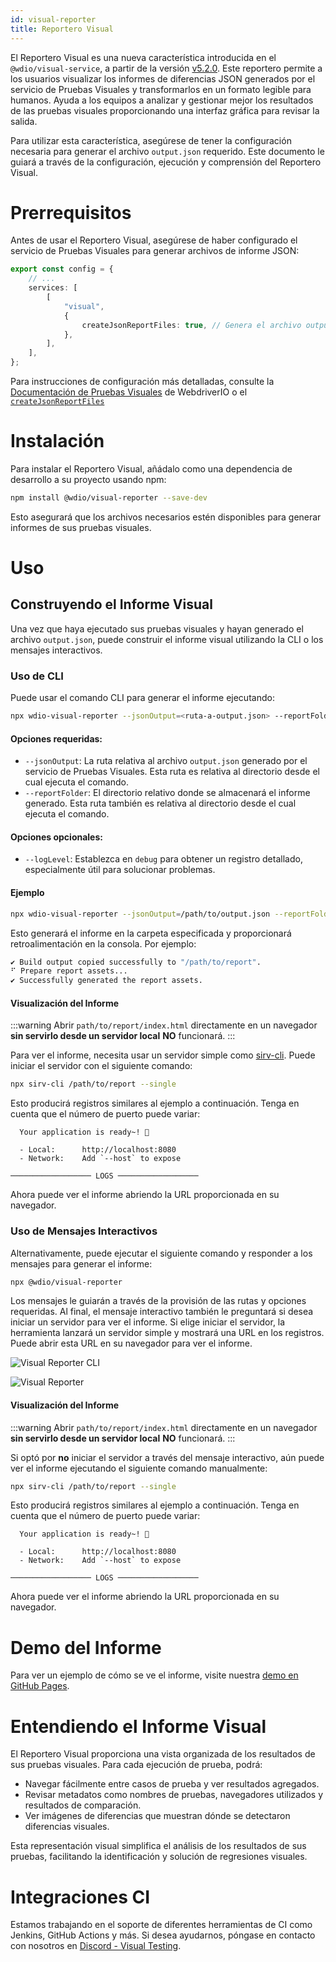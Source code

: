 ```yaml
---
id: visual-reporter
title: Reportero Visual
---
```


El Reportero Visual es una nueva característica introducida en el `@wdio/visual-service`, a partir de la versión [v5.2.0](https://github.com/webdriverio/visual-testing/releases/tag/%40wdio%2Fvisual-service%405.2.0). Este reportero permite a los usuarios visualizar los informes de diferencias JSON generados por el servicio de Pruebas Visuales y transformarlos en un formato legible para humanos. Ayuda a los equipos a analizar y gestionar mejor los resultados de las pruebas visuales proporcionando una interfaz gráfica para revisar la salida.

Para utilizar esta característica, asegúrese de tener la configuración necesaria para generar el archivo `output.json` requerido. Este documento le guiará a través de la configuración, ejecución y comprensión del Reportero Visual.

# Prerrequisitos

Antes de usar el Reportero Visual, asegúrese de haber configurado el servicio de Pruebas Visuales para generar archivos de informe JSON:

```ts
export const config = {
    // ...
    services: [
        [
            "visual",
            {
                createJsonReportFiles: true, // Genera el archivo output.json
            },
        ],
    ],
};
```

Para instrucciones de configuración más detalladas, consulte la [Documentación de Pruebas Visuales](./) de WebdriverIO o el [`createJsonReportFiles`](./service-options.md#createjsonreportfiles-new)

# Instalación

Para instalar el Reportero Visual, añádalo como una dependencia de desarrollo a su proyecto usando npm:

```bash
npm install @wdio/visual-reporter --save-dev
```

Esto asegurará que los archivos necesarios estén disponibles para generar informes de sus pruebas visuales.

# Uso

## Construyendo el Informe Visual

Una vez que haya ejecutado sus pruebas visuales y hayan generado el archivo `output.json`, puede construir el informe visual utilizando la CLI o los mensajes interactivos.

### Uso de CLI

Puede usar el comando CLI para generar el informe ejecutando:

```bash
npx wdio-visual-reporter --jsonOutput=<ruta-a-output.json> --reportFolder=<ruta-para-almacenar-informe> --logLevel=debug
```

#### Opciones requeridas:

-   `--jsonOutput`: La ruta relativa al archivo `output.json` generado por el servicio de Pruebas Visuales. Esta ruta es relativa al directorio desde el cual ejecuta el comando.
-   `--reportFolder`: El directorio relativo donde se almacenará el informe generado. Esta ruta también es relativa al directorio desde el cual ejecuta el comando.

#### Opciones opcionales:

-   `--logLevel`: Establezca en `debug` para obtener un registro detallado, especialmente útil para solucionar problemas.

#### Ejemplo

```bash
npx wdio-visual-reporter --jsonOutput=/path/to/output.json --reportFolder=/path/to/report --logLevel=debug
```

Esto generará el informe en la carpeta especificada y proporcionará retroalimentación en la consola. Por ejemplo:

```bash
✔ Build output copied successfully to "/path/to/report".
⠋ Prepare report assets...
✔ Successfully generated the report assets.
```

#### Visualización del Informe

:::warning
Abrir `path/to/report/index.html` directamente en un navegador **sin servirlo desde un servidor local** **NO** funcionará.
:::

Para ver el informe, necesita usar un servidor simple como [sirv-cli](https://www.npmjs.com/package/sirv-cli). Puede iniciar el servidor con el siguiente comando:

```bash
npx sirv-cli /path/to/report --single
```

Esto producirá registros similares al ejemplo a continuación. Tenga en cuenta que el número de puerto puede variar:

```logs
  Your application is ready~! 🚀

  - Local:      http://localhost:8080
  - Network:    Add `--host` to expose

────────────────── LOGS ──────────────────
```

Ahora puede ver el informe abriendo la URL proporcionada en su navegador.

### Uso de Mensajes Interactivos

Alternativamente, puede ejecutar el siguiente comando y responder a los mensajes para generar el informe:

```bash
npx @wdio/visual-reporter
```

Los mensajes le guiarán a través de la provisión de las rutas y opciones requeridas. Al final, el mensaje interactivo también le preguntará si desea iniciar un servidor para ver el informe. Si elige iniciar el servidor, la herramienta lanzará un servidor simple y mostrará una URL en los registros. Puede abrir esta URL en su navegador para ver el informe.

![Visual Reporter CLI](/img/visual/cli-screen-recording.gif)

![Visual Reporter](/img/visual/visual-reporter.gif)

#### Visualización del Informe

:::warning
Abrir `path/to/report/index.html` directamente en un navegador **sin servirlo desde un servidor local** **NO** funcionará.
:::

Si optó por **no** iniciar el servidor a través del mensaje interactivo, aún puede ver el informe ejecutando el siguiente comando manualmente:

```bash
npx sirv-cli /path/to/report --single
```

Esto producirá registros similares al ejemplo a continuación. Tenga en cuenta que el número de puerto puede variar:

```logs
  Your application is ready~! 🚀

  - Local:      http://localhost:8080
  - Network:    Add `--host` to expose

────────────────── LOGS ──────────────────
```

Ahora puede ver el informe abriendo la URL proporcionada en su navegador.

# Demo del Informe

Para ver un ejemplo de cómo se ve el informe, visite nuestra [demo en GitHub Pages](https://webdriverio.github.io/visual-testing/).

# Entendiendo el Informe Visual

El Reportero Visual proporciona una vista organizada de los resultados de sus pruebas visuales. Para cada ejecución de prueba, podrá:

-   Navegar fácilmente entre casos de prueba y ver resultados agregados.
-   Revisar metadatos como nombres de pruebas, navegadores utilizados y resultados de comparación.
-   Ver imágenes de diferencias que muestran dónde se detectaron diferencias visuales.

Esta representación visual simplifica el análisis de los resultados de sus pruebas, facilitando la identificación y solución de regresiones visuales.

# Integraciones CI

Estamos trabajando en el soporte de diferentes herramientas de CI como Jenkins, GitHub Actions y más. Si desea ayudarnos, póngase en contacto con nosotros en [Discord - Visual Testing](https://discord.com/channels/1097401827202445382/1186908940286574642).